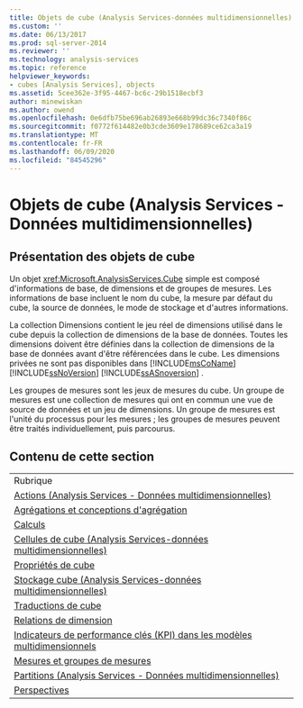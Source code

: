 ```yaml
---
title: Objets de cube (Analysis Services-données multidimensionnelles) | Microsoft Docs
ms.custom: ''
ms.date: 06/13/2017
ms.prod: sql-server-2014
ms.reviewer: ''
ms.technology: analysis-services
ms.topic: reference
helpviewer_keywords:
- cubes [Analysis Services], objects
ms.assetid: 5cee362e-3f95-4467-bc6c-29b1518ecbf3
author: minewiskan
ms.author: owend
ms.openlocfilehash: 0e6dfb75be696ab26893e668b99dc36c7340f86c
ms.sourcegitcommit: f0772f614482e0b3cde3609e178689ce62ca3a19
ms.translationtype: MT
ms.contentlocale: fr-FR
ms.lasthandoff: 06/09/2020
ms.locfileid: "84545296"
---
```

# <a name="cube-objects-analysis-services---multidimensional-data"></a>Objets de cube (Analysis Services - Données multidimensionnelles)
    
## <a name="introducing-cube-objects"></a>Présentation des objets de cube  
 Un objet <xref:Microsoft.AnalysisServices.Cube> simple est composé d'informations de base, de dimensions et de groupes de mesures. Les informations de base incluent le nom du cube, la mesure par défaut du cube, la source de données, le mode de stockage et d'autres informations.  
  
 La collection Dimensions contient le jeu réel de dimensions utilisé dans le cube depuis la collection de dimensions de la base de données. Toutes les dimensions doivent être définies dans la collection de dimensions de la base de données avant d'être référencées dans le cube. Les dimensions privées ne sont pas disponibles dans [!INCLUDE[msCoName](../../includes/msconame-md.md)] [!INCLUDE[ssNoVersion](../../includes/ssnoversion-md.md)] [!INCLUDE[ssASnoversion](../../includes/ssasnoversion-md.md)] .  
  
 Les groupes de mesures sont les jeux de mesures du cube. Un groupe de mesures est une collection de mesures qui ont en commun une vue de source de données et un jeu de dimensions. Un groupe de mesures est l'unité du processus pour les mesures ; les groupes de mesures peuvent être traités individuellement, puis parcourus.  
  
## <a name="in-this-section"></a>Contenu de cette section  
  
|||  
|-|-|  
|Rubrique||  
|[Actions &#40;Analysis Services - Données multidimensionnelles&#41;](../multidimensional-models/actions-analysis-services-multidimensional-data.md)||  
|[Agrégations et conceptions d'agrégation](aggregations-and-aggregation-designs.md)||  
|[Calculs](calculations.md)||  
|[Cellules de cube &#40;Analysis Services-données multidimensionnelles&#41;](cube-cells-analysis-services-multidimensional-data.md)||  
|[Propriétés de cube](cube-properties-multidimensional-model-programming.md)||  
|[Stockage cube &#40;Analysis Services-données multidimensionnelles&#41;](cube-storage-analysis-services-multidimensional-data.md)||  
|[Traductions de cube](cube-translations.md)||  
|[Relations de dimension](dimension-relationships.md)||  
|[Indicateurs de performance clés &#40;KPI&#41; dans les modèles multidimensionnels](../multidimensional-models/key-performance-indicators-kpis-in-multidimensional-models.md)||  
|[Mesures et groupes de mesures](../multidimensional-models/measures-and-measure-groups.md)||  
|[Partitions &#40;Analysis Services - Données multidimensionnelles&#41;](partitions-analysis-services-multidimensional-data.md)||  
|[Perspectives](perspectives.md)||  
  
  
